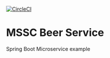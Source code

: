[![CircleCI](https://circleci.com/gh/circleci/circleci-docs.svg?style=svg)](https://app.circleci.com/pipelines/github/luchotex/mssc-beer-service)
# MSSC Beer Service

Spring Boot Microservice example

